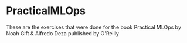 # PracticalMLOps

These are the exercises that were done for the book Practical MLOps by Noah Gift & Alfredo Deza published by O'Reilly
